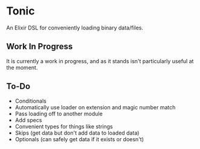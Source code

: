 Tonic
=====

An Elixir DSL for conveniently loading binary data/files.


Work In Progress
----------------

It is currently a work in progress, and as it stands isn't particularly useful at the moment.


To-Do
-----

 * Conditionals
 * Automatically use loader on extension and magic number match
 * Pass loading off to another module
 * Add specs
 * Convenient types for things like strings
 * Skips (get data but don't add data to loaded data)
 * Optionals (can safely get data if it exists or doesn't)
